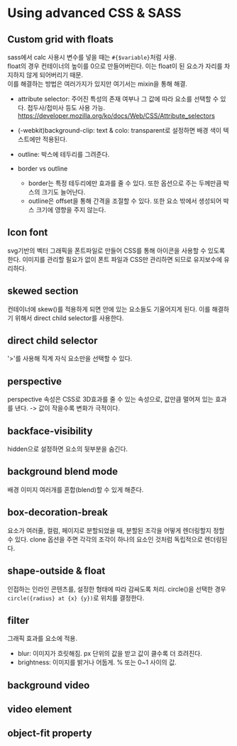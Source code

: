 # Using advanced CSS & SASS

## Custom grid with floats

sass에서 calc 사용시 변수를 넣을 때는 `#{$variable}`처럼 사용.
<br>
float의 경우 컨테이너의 높이를 0으로 만들어버린다. 이는 float이 된 요소가 자리를 차지하지 않게 되어버리기 때문.
<br>
이를 해결하는 방법은 여러가지가 있지만 여기서는 mixin을 통해 해결.

- attribute selector: 주어진 특성의 존재 여부나 그 값에 따라 요소를 선택할 수 있다. 접두사/접미사 등도 사용 가능.
  https://developer.mozilla.org/ko/docs/Web/CSS/Attribute_selectors

- (-webkit)background-clip: text & colo: transparent로 설정하면 배경 색이 텍스트에만 적용된다.

- outline: 박스에 테두리를 그려준다.
  <br>
- border vs outline
  - border는 특정 테두리에만 효과를 줄 수 있다. 또한 옵션으로 주는 두께만큼 박스의 크기도 늘어난다.
  - outline은 offset을 통해 간격을 조절할 수 있다. 또한 요소 밖에서 생성되어 박스 크기에 영향을 주지 않는다.

## Icon font

svg기반의 벡터 그래픽을 폰트파일로 만들어 CSS를 통해 아이콘을 사용할 수 있도록 한다.
이미지를 관리할 필요가 없이 폰트 파일과 CSS만 관리하면 되므로 유지보수에 유리하다.

## skewed section

컨테이너에 skew()를 적용하게 되면 안에 있는 요소들도 기울어지게 된다. 이를 해결하기 위해서 direct child selector를 사용한다.

## direct child selector

'>'를 사용해 직계 자식 요소만을 선택할 수 있다.

## perspective

perspective 속성은 CSS로 3D효과를 줄 수 있는 속성으로, 값만큼 멀어져 있는 효과를 낸다. -> 값이 작을수록 변화가 극적이다.

## backface-visibility

hidden으로 설정하면 요소의 뒷부분을 숨긴다.

## background blend mode

배경 이미지 여러개를 혼합(blend)할 수 있게 해준다.

## box-decoration-break

요소가 여러줄, 컬럼, 페이지로 분할되었을 때, 분할된 조각을 어떻게 렌더링할지 정할 수 있다. clone 옵션을 주면 각각의 조각이 하나의 요소인 것처럼 독립적으로 렌더링된다.

## shape-outside & float

인접하는 인라인 콘텐츠를, 설정한 형태에 따라 감싸도록 처리. circle()을 선택한 경우 `circle({radius} at {x} {y})`로 위치를 결정한다.

## filter

그래픽 효과를 요소에 적용.

- blur: 이미지가 흐릿해짐. px 단위의 값을 받고 값이 클수록 더 흐려진다.
- brightness: 이미지를 밝거나 어둡게. % 또는 0~1 사이의 값.

## background video

## video element

## object-fit property

